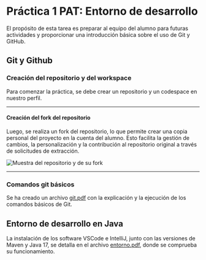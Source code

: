 # Práctica 1 PAT: Entorno de desarrollo

El propósito de esta tarea es preparar al equipo del alumno para futuras actividades y proporcionar una introducción básica sobre el uso de Git y GitHub.

## Git y Github
### Creación del repositorio y del workspace

Para comenzar la práctica, se debe crear un repositorio y un codespace en nuestro perfil.



_______________________________________________________________________________________________________________________________________________
#### Creación del fork del repositorio
Luego, se realiza un fork del repositorio, lo que permite crear una copia personal del proyecto en la cuenta del alumno. Esto facilita la gestión de cambios, la personalización y la contribución al repositorio original a través de solicitudes de extracción.

![Muestra del repositorio y de su fork ](https://github.com/TelmoPlazaBezos/p1-fork/blob/main/fotos/fotorepo.jpg)
_______________________________________________________________________________________________________________________________________________

### Comandos git básicos

Se ha creado un archivo [git.pdf](https://github.com/TelmoPlazaBezos/p1-fork/blob/main/git.pdf) con la explicación y la ejecución de los comandos básicos de Git.

## Entorno de desarrollo en Java

La instalación de los software VSCode e IntelliJ, junto con las versiones de Maven y Java 17, se detalla en el archivo [entorno.pdf](https://github.com/TelmoPlazaBezos/p1-fork/blob/main/entorno.pdf), donde se comprueba su funcionamiento.
